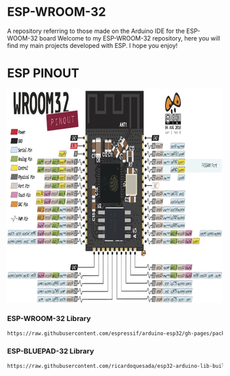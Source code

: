 # ESP-WROOM-32
 A repository referring to those made on the Arduino IDE for the ESP-WOOM-32 board
 Welcome to my ESP-WROOM-32 repository, here you will find my main projects developed with ESP. I hope you enjoy!
# ESP PINOUT
<a href="https://randomnerdtutorials.com/esp32-pinout-reference-gpios/">
        <img src="https://github.com/K1NSLEY/ESP-WROOM-32/blob/main/PinOutEsp32.svg" height="500" width="1280">
    </a>
<h3>ESP-WROOM-32 Library</h3>

```sh
https://raw.githubusercontent.com/espressif/arduino-esp32/gh-pages/package_esp32_index.json
```
<h3>ESP-BLUEPAD-32 Library</h3>

```sh
https://raw.githubusercontent.com/ricardoquesada/esp32-arduino-lib-builder/master/bluepad32_files/package_esp32_bluepad32_index.json
```
